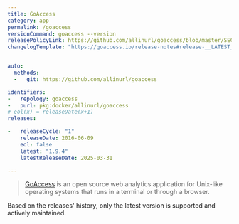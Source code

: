 ```yaml
---
title: GoAccess
category: app
permalink: /goaccess
versionCommand: goaccess --version
releasePolicyLink: https://github.com/allinurl/goaccess/blob/master/SECURITY.md
changelogTemplate: "https://goaccess.io/release-notes#release-__LATEST__"


auto:
  methods:
  -   git: https://github.com/allinurl/goaccess

identifiers:
-   repology: goaccess
-   purl: pkg:docker/allinurl/goaccess
# eol(x) = releaseDate(x+1)
releases:

-   releaseCycle: "1"
    releaseDate: 2016-06-09
    eol: false
    latest: "1.9.4"
    latestReleaseDate: 2025-03-31

---
```


> [GoAccess](https://goaccess.io/) is an open source web analytics application for Unix-like
> operating systems that runs in a terminal or through a browser.

Based on the releases' history, only the latest version is supported and actively maintained.
